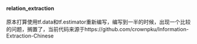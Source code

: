 #### relation_extraction
原本打算使用tf.data和tf.estimator重新编写，编写到一半的时候，出现一个比较的问题，搁置了，当前代码来源于https://github.com/crownpku/Information-Extraction-Chinese
